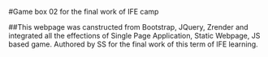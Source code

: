 #Game box 02 for the final work of IFE camp

##This webpage was canstructed from Bootstrap, JQuery, Zrender and integrated all the effections of Single Page Application, Static Webpage, JS based game. Authored by SS for the final work of this term of IFE learning.